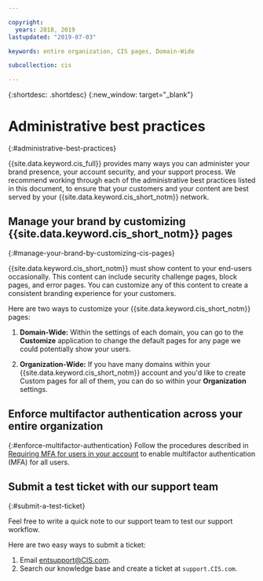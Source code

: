 ```yaml
---

copyright:
  years: 2018, 2019
lastupdated: "2019-07-03"

keywords: entire organization, CIS pages, Domain-Wide

subcollection: cis

---
```



{:shortdesc: .shortdesc}
{:new_window: target="_blank"}

# Administrative best practices
{:#administrative-best-practices}

{{site.data.keyword.cis_full}} provides many ways you can administer your brand presence, your account security, and your support process. We recommend working through each of the administrative best practices listed in this document, to ensure that your customers and your content are best served by your {{site.data.keyword.cis_short_notm}} network.

## Manage your brand by customizing {{site.data.keyword.cis_short_notm}} pages
{:#manage-your-brand-by-customizing-cis-pages}

{{site.data.keyword.cis_short_notm}} must show content to your end-users occasionally. This content can include security challenge pages, block pages, and error pages. You can customize any of this content to create a consistent branding experience for your customers.

Here are two ways to customize your {{site.data.keyword.cis_short_notm}} pages:

1. **Domain-Wide:** Within the settings of each domain, you can go to the **Customize** application to change the default pages for any page we could potentially show your users.

2. **Organization-Wide:** If you have many domains within your {{site.data.keyword.cis_short_notm}} account and you'd like to create Custom pages for all of them, you can do so within your **Organization** settings.

## Enforce multifactor authentication across your entire organization
{:#enforce-multifactor-authentication}
Follow the procedures described in [Requiring MFA for users in your account](/docs/iam?topic=iam-enablemfa#enablemfa) to enable multifactor authentication (MFA) for all users.

## Submit a test ticket with our support team
{:#submit-a-test-ticket}

Feel free to write a quick note to our support team to test our support workflow. 

Here are two easy ways to submit a ticket:

1. Email entsupport@CIS.com.
2. Search our knowledge base and create a ticket at `support.CIS.com`.
